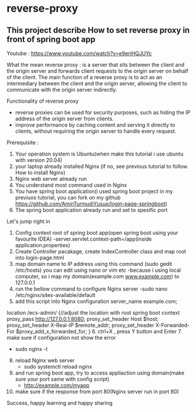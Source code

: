 # reverse-proxy
## This project describe  How to set reverse proxy in front of spring boot app

Youtube : https://www.youtube.com/watch?v=e9eriHQJUYc

What the mean reverse proxy : is a server that sits between the client and the origin server and forwards client requests to the origin server on behalf of the client. The main function of a reverse proxy is to act as an intermediary between the client and the origin server, allowing the client to communicate with the origin server indirectly.

Functionality of reverse proxy
- reverse proxies can be used for security purposes, such as hiding the IP address of the origin server from clients.
- improve performance by caching content and serving it directly to clients, without requiring the origin server to handle every request.

Prerequisite :
1. Your operation system is Ubuntu(when make this tutorial i use ubuntu with version 20.04)
2. your laptop already installed Nginx  (if no, see previous tutorial to follow. How to install Nginx)
3. Nginx web server already run
4. You understand most command used in Nginx
5. You have spring boot application(i used spring boot project in my previuos tutorial, you can fork on my github https://github.com/AminTurmudiYusup/login-page-springboot)
6. The spring boot application already run and set to spesific port


Let's jump right in
1. Config context root of spring boot app(open spring boot using your favourite IDEA)
  -server.servlet.context-path=/app(inside application.properties)
2. Create Controller pacakage, create IndexController class and map root into login-page.html
3. map domain name to IP address using this command (sudo gedit /etc/hosts) you can edit using nano or vim etc
  -because i using local computer, so i map my domain(example.com www.example.com) to 127.0.0.1
4. run the bellow command to configure Nginx server
  -sudo nano /etc/nginx/sites-available/default
5. add this script into Nginx configuration
  server_name example.com;

  location /ecs-admin/ {//adjust the location with root spring boot context
            proxy_pass http://127.0.0.1:8080;
            proxy_set_header Host $host;
            proxy_set_header X-Real-IP $remote_addr;
            proxy_set_header X-Forwarded-For $proxy_add_x_forwarded_for;
  }
6. ctrl+X , press Y button and Enter
7. make sure if configuration not show the error
   - sudo nginx -t
8. reload Nginx web server
   - sudo systemctl reload nginx
9. and run spring boot app, try to access appliaction using domain(make sure your port same with config script)
   - http://example.com/myapp
10. make sure if the response from port 80(Nginx server run in port 80)

Success, happy learning and happy sharing
